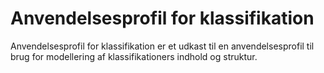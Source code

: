 # Anvendelsesprofil for klassifikation
Anvendelsesprofil for klassifikation er et udkast til en anvendelsesprofil til brug for modellering af klassifikationers indhold og struktur.
